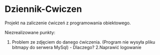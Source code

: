 # Dziennik-Cwiczen
Projekt na zaliczenie ćwiczeń z programowania obiektowego.

Niezrealizowane punkty:
1. Problem ze zdjęciem do danego ćwiczenia.
(Program nie wysyła pliku bitmapy do serwera MySql) - Dlaczego?
2.Naprawić logowanie
